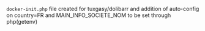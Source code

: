 `docker-init.php` file created for tuxgasy/dolibarr and addition of auto-config on country=FR and MAIN_INFO_SOCIETE_NOM to be set through php(getenv)
